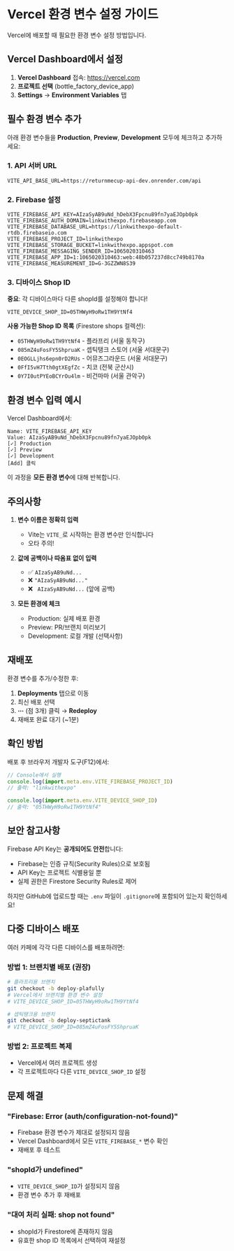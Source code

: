 # Vercel 환경 변수 설정 가이드

Vercel에 배포할 때 필요한 환경 변수 설정 방법입니다.

## Vercel Dashboard에서 설정

1. **Vercel Dashboard** 접속: https://vercel.com
2. **프로젝트 선택** (bottle_factory_device_app)
3. **Settings** → **Environment Variables** 탭

## 필수 환경 변수 추가

아래 환경 변수들을 **Production**, **Preview**, **Development** 모두에 체크하고 추가하세요:

### 1. API 서버 URL
```
VITE_API_BASE_URL=https://returnmecup-api-dev.onrender.com/api
```

### 2. Firebase 설정
```
VITE_FIREBASE_API_KEY=AIzaSyAB9uNd_hDebX3Fpcnu89fn7yaEJOpb0pk
VITE_FIREBASE_AUTH_DOMAIN=linkwithexpo.firebaseapp.com
VITE_FIREBASE_DATABASE_URL=https://linkwithexpo-default-rtdb.firebaseio.com
VITE_FIREBASE_PROJECT_ID=linkwithexpo
VITE_FIREBASE_STORAGE_BUCKET=linkwithexpo.appspot.com
VITE_FIREBASE_MESSAGING_SENDER_ID=1065020310463
VITE_FIREBASE_APP_ID=1:1065020310463:web:48b057237d8cc749b8170a
VITE_FIREBASE_MEASUREMENT_ID=G-3GZZWN8S39
```

### 3. 디바이스 Shop ID

**중요**: 각 디바이스마다 다른 shopId를 설정해야 합니다!

```
VITE_DEVICE_SHOP_ID=05THWyH9oRw1TH9YtNf4
```

**사용 가능한 Shop ID 목록** (Firestore shops 컬렉션):
- `05THWyH9oRw1TH9YtNf4` - 플라프리 (서울 동작구)
- `085mZ4uFosFY5ShpruaK` - 셉틱탱크 스토어 (서울 서대문구)
- `0EOGLLjhs6epn0rD2RUs` - 어뮤즈그라운드 (서울 서대문구)
- `0FfI5vH7Tth0gtXEgfZc` - 치코 (전북 군산시)
- `0Y7I0utPYEoBCYrOu4lm` - 비건마마 (서울 관악구)

## 환경 변수 입력 예시

Vercel Dashboard에서:

```
Name: VITE_FIREBASE_API_KEY
Value: AIzaSyAB9uNd_hDebX3Fpcnu89fn7yaEJOpb0pk
[✓] Production
[✓] Preview
[✓] Development
[Add] 클릭
```

이 과정을 **모든 환경 변수**에 대해 반복합니다.

## 주의사항

1. **변수 이름은 정확히 입력**
   - Vite는 `VITE_`로 시작하는 환경 변수만 인식합니다
   - 오타 주의!

2. **값에 공백이나 따옴표 없이 입력**
   - ✅ `AIzaSyAB9uNd...`
   - ❌ `"AIzaSyAB9uNd..."`
   - ❌ ` AIzaSyAB9uNd...` (앞에 공백)

3. **모든 환경에 체크**
   - Production: 실제 배포 환경
   - Preview: PR/브랜치 미리보기
   - Development: 로컬 개발 (선택사항)

## 재배포

환경 변수를 추가/수정한 후:

1. **Deployments** 탭으로 이동
2. 최신 배포 선택
3. **⋯** (점 3개) 클릭 → **Redeploy**
4. 재배포 완료 대기 (~1분)

## 확인 방법

배포 후 브라우저 개발자 도구(F12)에서:

```javascript
// Console에서 실행
console.log(import.meta.env.VITE_FIREBASE_PROJECT_ID)
// 출력: "linkwithexpo"

console.log(import.meta.env.VITE_DEVICE_SHOP_ID)
// 출력: "05THWyH9oRw1TH9YtNf4"
```

## 보안 참고사항

Firebase API Key는 **공개되어도 안전**합니다:
- Firebase는 인증 규칙(Security Rules)으로 보호됨
- API Key는 프로젝트 식별용일 뿐
- 실제 권한은 Firestore Security Rules로 제어

하지만 GitHub에 업로드할 때는 `.env` 파일이 `.gitignore`에 포함되어 있는지 확인하세요!

## 다중 디바이스 배포

여러 카페에 각각 다른 디바이스를 배포하려면:

### 방법 1: 브랜치별 배포 (권장)
```bash
# 플라프리용 브랜치
git checkout -b deploy-plafully
# Vercel에서 브랜치별 환경 변수 설정
# VITE_DEVICE_SHOP_ID=05THWyH9oRw1TH9YtNf4

# 셉틱탱크용 브랜치
git checkout -b deploy-septictank
# VITE_DEVICE_SHOP_ID=085mZ4uFosFY5ShpruaK
```

### 방법 2: 프로젝트 복제
- Vercel에서 여러 프로젝트 생성
- 각 프로젝트마다 다른 `VITE_DEVICE_SHOP_ID` 설정

## 문제 해결

### "Firebase: Error (auth/configuration-not-found)"
- Firebase 환경 변수가 제대로 설정되지 않음
- Vercel Dashboard에서 모든 `VITE_FIREBASE_*` 변수 확인
- 재배포 후 테스트

### "shopId가 undefined"
- `VITE_DEVICE_SHOP_ID`가 설정되지 않음
- 환경 변수 추가 후 재배포

### "대여 처리 실패: shop not found"
- shopId가 Firestore에 존재하지 않음
- 유효한 shop ID 목록에서 선택하여 재설정
